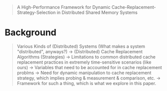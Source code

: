> A High-Performance Framework for Dynamic Cache-Replacement-Strategy-Selection in Distributed Shared Memory Systems

# Background
> Various Kinds of (Distributed) Systems (What makes a system "distributed", anyways?) $\rightarrow$ 
> (Distributed) Cache Replacement Algorithms (Strategies) $\rightarrow$ 
> Limitations to common distributed cache replacement practices in extremely time-sensitive scenarios (like ours) $\rightarrow$
> Variables that need to be accounted for in cache replacement problms $\rightarrow$ 
> Need for dynamic manipulation to cache replacement strategy, which implies probing & measurement & comparison, etc. $\rightarrow$ 
> Framework for such a thing, which is what we explore in this paper.

